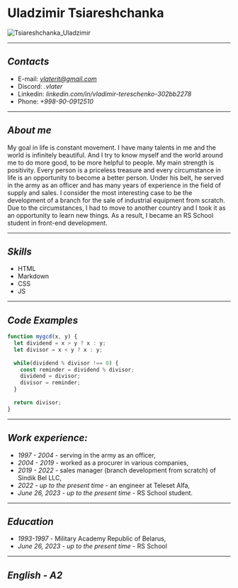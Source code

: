 # Uladzimir Tsiareshchanka

![Tsiareshchanka_Uladzimir](https://github.com/vlaterit/rsschool-cv/assets/119511679/93c1b7d1-b764-4d1f-8387-499cb5a6ddeb)

---

## *Contacts*
- E-mail: *vlaterit@gmail.com*
- Discord: *.vlater*
- Linkedin: *linkedin.com/in/vladimir-tereschenko-302bb2278*
- Phone: *+998-90-0912510*

---

## *About me*
My goal in life is constant movement. I have many talents in me and the world is infinitely beautiful. And I try to know myself and the world around me to do more good, to be more helpful to people. My main strength is positivity. Every person is a priceless treasure and every circumstance in life is an opportunity to become a better person. Under his belt, he served in the army as an officer and has many years of experience in the field of supply and sales. I consider the most interesting case to be the development of a branch for the sale of industrial equipment from scratch. Due to the circumstances, I had to move to another country and I took it as an opportunity to learn new things.  As a result, I became an RS School student in front-end development.

---

## *Skills*
- HTML
- Markdown
- CSS
- JS

---

## *Code Examples*
```javascript
function mygcd(x, y) {
  let dividend = x > y ? x : y;
  let divisor = x < y ? x : y;
  
  while(dividend % divisor !== 0) {
    const reminder = dividend % divisor;
    dividend = divisor;
    divisor = reminder;
  }
  
  return divisor;
}
```

---

## *Work experience:*
- *1997 - 2004*  -  serving in the army as an officer,
- *2004 - 2019*  -  worked as a procurer in various companies,
- *2019 - 2022*  -  sales manager (branch development from scratch) of Sindik Bel LLC,
- *2022 - up to the present time*  - an engineer at Teleset Alfa,
- *June 26, 2023 - up to the present time*  -  RS School student.

---

## *Education*
- *1993-1997*  -  Military Academy Republic of Belarus,
- *June 26, 2023 - up to the present time*  -  RS School

---

## *English - A2*

